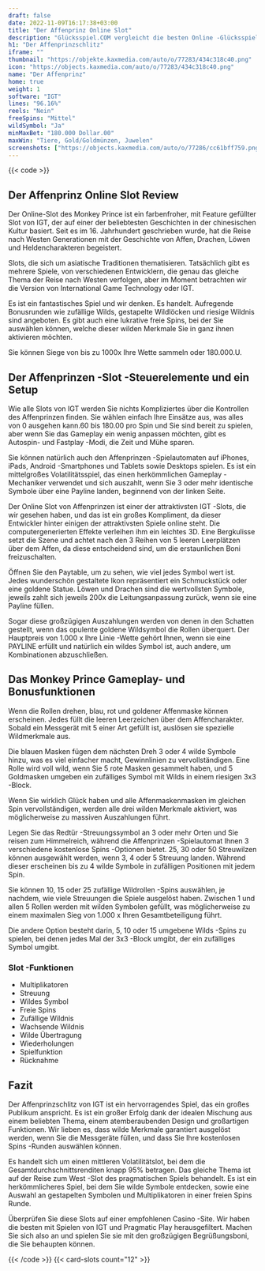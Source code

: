 ```yaml
---
draft: false
date: 2022-11-09T16:17:38+03:00
title: "Der Affenprinz Online Slot"
description: "Glücksspiel.COM vergleicht die besten Online -Glücksspiel -Sites und -spiele der Kanada.  Unabhängige Produktbewertungen und exklusive Anmeldeangebote. Jetzt spielen!"
h1: "Der Affenprinzschlitz"
iframe: ""
thumbnail: "https://objekte.kaxmedia.com/auto/o/77283/434c318c40.png"
icon: "https://objects.kaxmedia.com/auto/o/77283/434c318c40.png"
name: "Der Affenprinz"
home: true
weight: 1
software: "IGT"
lines: "96.16%"
reels: "Nein"
freeSpins: "Mittel"
wildSymbol: "Ja"
minMaxBet: "180.000 Dollar.00"
maxWin: "Tiere, Gold/Goldmünzen, Juwelen"
screenshots: ["https://objects.kaxmedia.com/auto/o/77286/cc61bff759.png"]
---
```


{{< code >}}<h2>Der Affenprinz Online Slot Review</h2><p>Der Online-Slot des Monkey Prince ist ein farbenfroher, mit Feature gefüllter Slot von IGT, der auf einer der beliebtesten Geschichten in der chinesischen Kultur basiert. Seit es im 16. Jahrhundert geschrieben wurde, hat die Reise nach Westen Generationen mit der Geschichte von Affen, Drachen, Löwen und Heldencharakteren begeistert.</p><p>Slots, die sich um asiatische Traditionen thematisieren. Tatsächlich gibt es mehrere Spiele, von verschiedenen Entwicklern, die genau das gleiche Thema der Reise nach Westen verfolgen, aber im Moment betrachten wir die Version von International Game Technology oder IGT.</p><p>Es ist ein fantastisches Spiel und wir denken. Es handelt. Aufregende Bonusrunden wie zufällige Wilds, gestapelte Wildlöcken und riesige Wildnis sind angeboten. Es gibt auch eine lukrative freie Spins, bei der Sie auswählen können, welche dieser wilden Merkmale Sie in ganz ihnen aktivieren möchten.</p><p>Sie können Siege von bis zu 1000x Ihre Wette sammeln oder 180.000.U.</p><h2>Der Affenprinzen -Slot -Steuerelemente und ein Setup</h2><p>Wie alle Slots von IGT werden Sie nichts Kompliziertes über die Kontrollen des Affenprinzen finden. Sie wählen einfach Ihre Einsätze aus, was alles von 0 ausgehen kann.60 bis 180.00 pro Spin und Sie sind bereit zu spielen, aber wenn Sie das Gameplay ein wenig anpassen möchten, gibt es Autospin- und Fastplay -Modi, die Zeit und Mühe sparen.</p><p>Sie können natürlich auch den Affenprinzen -Spielautomaten auf iPhones, iPads, Android -Smartphones und Tablets sowie Desktops spielen. Es ist ein mittelgroßes Volatilitätsspiel, das einen herkömmlichen Gameplay -Mechaniker verwendet und sich auszahlt, wenn Sie 3 oder mehr identische Symbole über eine Payline landen, beginnend von der linken Seite.</p><p>Der Online Slot von Affenprinzen ist einer der attraktivsten IGT -Slots, die wir gesehen haben, und das ist ein großes Kompliment, da dieser Entwickler hinter einigen der attraktivsten Spiele online steht. Die computergenerierten Effekte verleihen ihm ein leichtes 3D. Eine Bergkulisse setzt die Szene und achtet nach den 3 Reihen von 5 leeren Leerplätzen über dem Affen, da diese entscheidend sind, um die erstaunlichen Boni freizuschalten.</p><p>Öffnen Sie den Paytable, um zu sehen, wie viel jedes Symbol wert ist. Jedes wunderschön gestaltete Ikon repräsentiert ein Schmuckstück oder eine goldene Statue. Löwen und Drachen sind die wertvollsten Symbole, jeweils zahlt sich jeweils 200x die Leitungsanpassung zurück, wenn sie eine Payline füllen.</p><p>Sogar diese großzügigen Auszahlungen werden von denen in den Schatten gestellt, wenn das opulente goldene Wildsymbol die Rollen überquert. Der Hauptpreis von 1.000 x Ihre Linie -Wette gehört Ihnen, wenn sie eine PAYLINE erfüllt und natürlich ein wildes Symbol ist, auch andere, um Kombinationen abzuschließen.</p><h2>Das Monkey Prince Gameplay- und Bonusfunktionen</h2><p>Wenn die Rollen drehen, blau, rot und goldener Affenmaske können erscheinen. Jedes füllt die leeren Leerzeichen über dem Affencharakter. Sobald ein Messgerät mit 5 einer Art gefüllt ist, auslösen sie spezielle Wildmerkmale aus.</p><p>Die blauen Masken fügen dem nächsten Dreh 3 oder 4 wilde Symbole hinzu, was es viel einfacher macht, Gewinnlinien zu vervollständigen. Eine Rolle wird voll wild, wenn Sie 5 rote Masken gesammelt haben, und 5 Goldmasken umgeben ein zufälliges Symbol mit Wilds in einem riesigen 3x3 -Block.</p><p>Wenn Sie wirklich Glück haben und alle Affenmaskenmasken im gleichen Spin vervollständigen, werden alle drei wilden Merkmale aktiviert, was möglicherweise zu massiven Auszahlungen führt.</p><p>Legen Sie das Redtür -Streuungssymbol an 3 oder mehr Orten und Sie reisen zum Himmelreich, während die Affenprinzen -Spielautomat Ihnen 3 verschiedene kostenlose Spins -Optionen bietet. 25, 30 oder 50 Streuwilzen können ausgewählt werden, wenn 3, 4 oder 5 Streuung landen. Während dieser erscheinen bis zu 4 wilde Symbole in zufälligen Positionen mit jedem Spin.</p><p>Sie können 10, 15 oder 25 zufällige Wildrollen -Spins auswählen, je nachdem, wie viele Streuungen die Spiele ausgelöst haben. Zwischen 1 und allen 5 Rollen werden mit wilden Symbolen gefüllt, was möglicherweise zu einem maximalen Sieg von 1.000 x Ihren Gesamtbeteiligung führt.</p><p>Die andere Option besteht darin, 5, 10 oder 15 umgebene Wilds -Spins zu spielen, bei denen jedes Mal der 3x3 -Block umgibt, der ein zufälliges Symbol umgibt.</p><h3>
Slot -Funktionen</h3><ul>
<li></span>
Multiplikatoren</li>
<li></span>
Streuung</li>
<li></span>
Wildes Symbol</li>
<li></span>
Freie Spins</li>
<li></span>
Zufällige Wildnis</li>
<li></span>
Wachsende Wildnis</li>
<li></span>
Wilde Übertragung</li>
<li></span>
Wiederholungen</li>
<li></span>
Spielfunktion</li>
<li></span>
Rücknahme</li></ul><h2>Fazit</h2><p>Der Affenprinzschlitz von IGT ist ein hervorragendes Spiel, das ein großes Publikum anspricht. Es ist ein großer Erfolg dank der idealen Mischung aus einem beliebten Thema, einem atemberaubenden Design und großartigen Funktionen. Wir lieben es, dass wilde Merkmale garantiert ausgelöst werden, wenn Sie die Messgeräte füllen, und dass Sie Ihre kostenlosen Spins -Runden auswählen können.</p><p>Es handelt sich um einen mittleren Volatilitätslot, bei dem die Gesamtdurchschnittsrenditen knapp 95% betragen. Das gleiche Thema ist auf der Reise zum West -Slot des pragmatischen Spiels behandelt. Es ist ein herkömmlicheres Spiel, bei dem Sie wilde Symbole entdecken, sowie eine Auswahl an gestapelten Symbolen und Multiplikatoren in einer freien Spins Runde.</p><p>Überprüfen Sie diese Slots auf einer empfohlenen Casino -Site. Wir haben die besten mit Spielen von IGT und Pragmatic Play herausgefiltert. Machen Sie sich also an und spielen Sie sie mit den großzügigen Begrüßungsboni, die Sie behaupten können.</p>{{< /code >}}
 {{< card-slots count="12" >}}